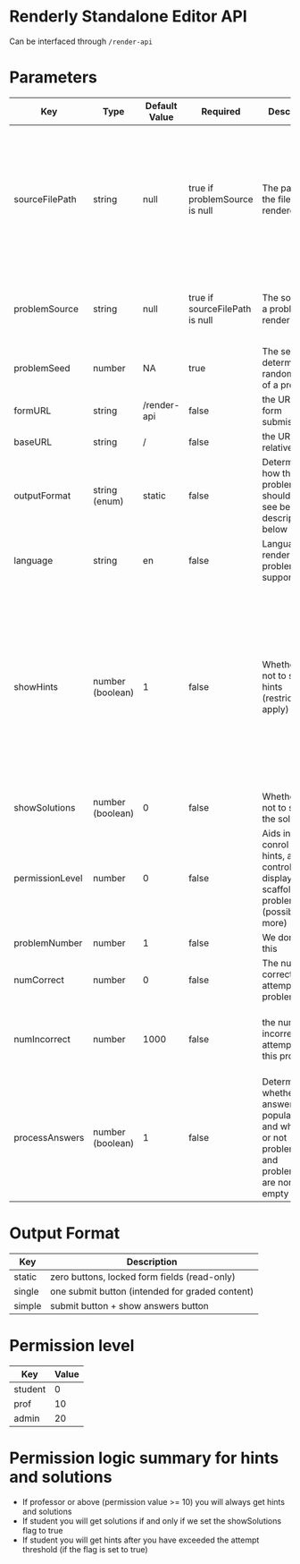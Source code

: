 # Renderly Standalone Editor API
Can be interfaced through `/render-api`

# Parameters
| Key | Type | Default Value | Required | Description | Notes |
| --- | ---- | ------------- | -------- | ----------- | ----- |
| sourceFilePath | string | null | true if problemSource is null | The path to the file to be rendered | Can begin with Library or Contrib, in which case the renderer will automatically adjust the path from the webwork-open-problem-library root |
| problemSource | string | null | true if sourceFilePath is null | The source of a problem to render | base64 encoded raw pg content - can be used instead of sourceFilePath |
| problemSeed | number | NA | true | The seed to determine the randomization of a problem | |
| formURL | string | /render-api | false | the URL for form submission | |
| baseURL | string | / | false | the URL for relative paths | |
| outputFormat | string (enum) | static | false | Determines how the problem should render, see below descriptions below | |
| language | string | en | false | Language to render the problem in (if supported) | |
| showHints | number (boolean) | 1 | false | Whether or not to show hints (restrictions apply) | Hint logic has some hooks into the problem source, if permission level is high enough or `n` number of attempts has been reached they will render if this is true (1), however if false (0) you will never see the hints)
| showSolutions | number (boolean) | 0 | false | Whether or not to show the solutions | |
| permissionLevel | number | 0 | false | Aids in the conrol of show hints, also controls display of scaffold problems (possibly more) | See the levels we use below |
| problemNumber | number | 1 | false | We don't use this | |
| numCorrect | number | 0 | false | The number of correct attempts on a problem | |
| numIncorrect | number | 1000 | false | the number of incorrect attempts on this problem | Relevant for triggering hints that are not immediately available |
| processAnswers | number (boolean) | 1 | false | Determines whether or not answer json is populated, and whether or not problem_result and problem_state are non-empty | |

# Output Format
| Key | Description |
| ----- | ----- |
| static | zero buttons, locked form fields (read-only) |
| single | one submit button (intended for graded content) |
| simple | submit button + show answers button |

# Permission level
| Key | Value |
| --- | ----- |
| student | 0 |
| prof | 10 | 
| admin | 20 |

# Permission logic summary for hints and solutions
* If professor or above (permission value >= 10) you will always get hints and solutions
* If student you will get solutions if and only if we set the showSolutions flag to true
* If student you will get hints after you have exceeded the attempt threshold (if the flag is set to true)
